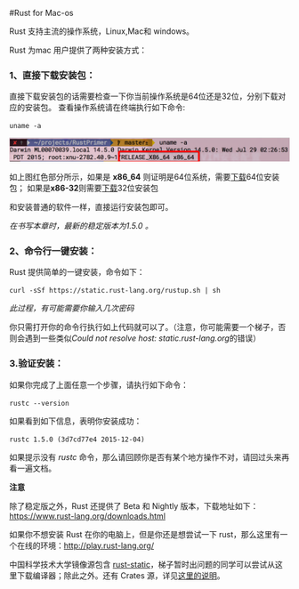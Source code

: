 #Rust for Mac-os

Rust 支持主流的操作系统，Linux,Mac和 windows。

Rust 为mac 用户提供了两种安装方式：

### 1、直接下载安装包：

直接下载安装包的话需要检查一下你当前操作系统是64位还是32位，分别下载对应的安装包。
查看操作系统请在终端执行如下命令:

`uname -a`

![Mac-os-inofrmatoin](../image/get-mac-os-information.png)

如上图红色部分所示，如果是 **x86_64** 则证明是64位系统，需要[下载](https://static.rust-lang.org/dist/rust-1.5.0-x86_64-apple-darwin.pkg)64位安装包；
如果是**x86-32**则需要[下载](https://static.rust-lang.org/dist/rust-1.5.0-i686-apple-darwin.pkg)32位安装包

和安装普通的软件一样，直接运行安装包即可。


*在书写本章时，最新的稳定版本为1.5.0 。*

### 2、命令行一键安装：
Rust 提供简单的一键安装，命令如下：

`curl -sSf https://static.rust-lang.org/rustup.sh | sh`

*此过程，有可能需要你输入几次密码*

你只需打开你的命令行执行如上代码就可以了。（注意，你可能需要一个梯子，否则会遇到一些类似*Could not resolve host: static.rust-lang.org*的错误）

### 3.验证安装：
如果你完成了上面任意一个步骤，请执行如下命令：

`rustc --version`

如果看到如下信息，表明你安装成功：

`rustc 1.5.0 (3d7cd77e4 2015-12-04)`

如果提示没有 *rustc* 命令，那么请回顾你是否有某个地方操作不对，请回过头来再看一遍文档。

**注意**

除了稳定版之外，Rust 还提供了 Beta 和 Nightly 版本，下载地址如下：
https://www.rust-lang.org/downloads.html

如果你不想安装 Rust 在你的电脑上，但是你还是想尝试一下 rust，那么这里有一个在线的环境：http://play.rust-lang.org/

中国科学技术大学镜像源包含 [rust-static](http://mirrors.ustc.edu.cn/rust-static/)，梯子暂时出问题的同学可以尝试从这里下载编译器；除此之外。还有 Crates 源，详见[这里的说明](https://servers.ustclug.org/2016/01/mirrors-add-rust-crates/)。
